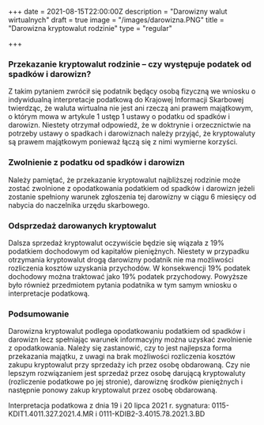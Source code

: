 +++
date = 2021-08-15T22:00:00Z
description = "Darowizny walut wirtualnych"
draft = true
image = "/images/darowizna.PNG"
title = "Darowizna kryptowalut rodzinie"
type = "regular"

+++
### Przekazanie kryptowalut rodzinie – czy występuje podatek od spadków i darowizn?

Z takim pytaniem zwrócił się podatnik będący osobą fizyczną we wniosku o indywidualną interpretacje podatkową do Krajowej Informacji Skarbowej twierdząc, że waluta wirtualna nie jest ani rzeczą ani prawem majątkowym, o którym mowa w artykule 1 ustęp 1 ustawy o podatku od spadków i darowizn. Niestety otrzymał odpowiedź, że w doktrynie i orzecznictwie na potrzeby ustawy o spadkach i darowiznach należy przyjąć, że kryptowaluty są prawem majątkowym ponieważ łączą się z nimi wymierne korzyści.

### Zwolnienie z podatku od spadków i darowizn

Należy pamiętać, że przekazanie kryptowalut najbliższej rodzinie może zostać zwolnione z opodatkowania podatkiem od spadków i darowizn jeżeli zostanie spełniony warunek zgłoszenia tej darowizny w ciągu 6 miesięcy od nabycia do naczelnika urzędu skarbowego.

### Odsprzedaż darowanych kryptowalut

Dalsza sprzedaż kryptowalut oczywiście będzie się wiązała z 19% podatkiem dochodowym od kapitałów pieniężnych. Niestety w przypadku otrzymania kryptowalut drogą darowizny podatnik nie ma możliwości rozliczenia kosztów uzyskania przychodów. W konsekwencji 19% podatek dochodowy można traktować jako 19% podatek przychodowy. Powyższe było również przedmiotem pytania podatnika w tym samym wniosku o interpretacje podatkową.

### Podsumowanie

Darowizna kryptowalut podlega opodatkowaniu podatkiem od spadków i darowizn lecz spełniając warunek informacyjny można uzyskać zwolnienie z opodatkowania. Należy się zastanowić, czy to jest najlepsza forma przekazania majątku, z uwagi na brak możliwości rozliczenia kosztów zakupu kryptowalut przy sprzedaży ich przez osobę obdarowaną. Czy nie lepszym rozwiązaniem jest sprzedaż przez osobę darującą kryptowaluty (rozliczenie podatkowe po jej stronie), darowiznę środków pieniężnych i następnie ponowy zakup kryptowalut przez osobę obdarowaną.

Interpretacja podatkowa z dnia 19 i 20 lipca 2021 r. sygnatura: 0115-KDIT1.4011.327.2021.4.MR i 0111-KDIB2-3.4015.78.2021.3.BD